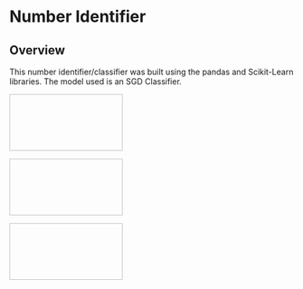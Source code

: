 # Number Identifier
## Overview

This number identifier/classifier was built using the pandas and Scikit-Learn libraries. 
The model used is an SGD Classifier.
<p>
  <img height="100" width="200" scr="https://github.com/user-attachments/assets/9c446aec-1852-4ae6-889c-0d9823805866">
</p>
<p>
  <img height="100" width="200" scr="https://github.com/user-attachments/assets/6ad2f760-4045-437d-979f-d2914275da57">
</p>
<p>
  <img height="100" width="200" scr="https://github.com/user-attachments/assets/9164b07e-6941-4950-830e-fa7d1283da2e">
</p>
